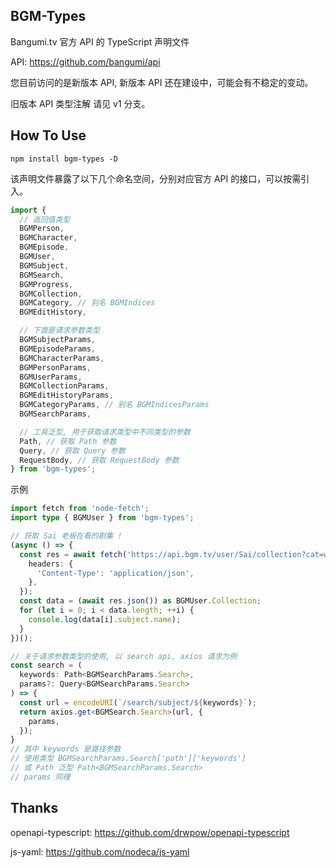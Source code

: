 ## BGM-Types

Bangumi.tv 官方 API 的 TypeScript 声明文件

API: <https://github.com/bangumi/api>

您目前访问的是新版本 API, 新版本 API 还在建设中，可能会有不稳定的变动。

旧版本 API 类型注解 请见 v1 分支。

## How To Use

```shell
npm install bgm-types -D
```

该声明文件暴露了以下几个命名空间，分别对应官方 API 的接口，可以按需引入。

```javascript
import {
  // 返回值类型
  BGMPerson,
  BGMCharacter,
  BGMEpisode,
  BGMUser,
  BGMSubject,
  BGMSearch,
  BGMProgress,
  BGMCollection,
  BGMCategory, // 别名 BGMIndices
  BGMEditHistory,

  // 下面是请求参数类型
  BGMSubjectParams,
  BGMEpisodeParams,
  BGMCharacterParams,
  BGMPersonParams,
  BGMUserParams,
  BGMCollectionParams,
  BGMEditHistoryParams,
  BGMCategoryParams, // 别名 BGMIndicesParams
  BGMSearchParams,

  // 工具泛型, 用于获取请求类型中不同类型的参数
  Path, // 获取 Path 参数
  Query, // 获取 Query 参数
  RequestBody, // 获取 RequestBody 参数
} from 'bgm-types';
```

示例

```typescript
import fetch from 'node-fetch';
import type { BGMUser } from 'bgm-types';

// 获取 Sai 老板在看的剧集 !
(async () => {
  const res = await fetch('https://api.bgm.tv/user/Sai/collection?cat=watching', {
    headers: {
      'Content-Type': 'application/json',
    },
  });
  const data = (await res.json()) as BGMUser.Collection;
  for (let i = 0; i < data.length; ++i) {
    console.log(data[i].subject.name);
  }
})();

// 关于请求参数类型的使用, 以 search api, axios 请求为例
const search = (
  keywords: Path<BGMSearchParams.Search>,
  params?: Query<BGMSearchParams.Search>
) => {
  const url = encodeURI(`/search/subject/${keywords}`);
  return axios.get<BGMSearch.Search>(url, {
    params,
  });
}
// 其中 keywords 是路径参数
// 使用类型 BGMSearchParams.Search['path']['keywords']
// 或 Path 泛型 Path<BGMSearchParams.Search>
// params 同理
```

## Thanks

openapi-typescript: <https://github.com/drwpow/openapi-typescript>

js-yaml: <https://github.com/nodeca/js-yaml>
